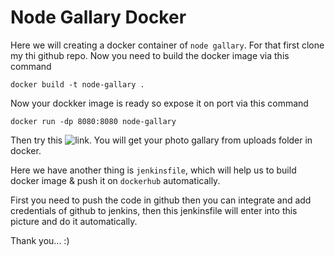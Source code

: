 # Node Gallary Docker

Here we will creating a docker container of ``node gallary``.
For that first clone my thi github repo.
Now you need to build the docker image via this command

```
docker build -t node-gallary .
```
Now your dockker image is ready so expose it on port via this command

```
docker run -dp 8080:8080 node-gallary
```

Then try this ![link](http://localhost:8080/).
You will get your photo gallary from uploads folder in docker.



Here we have another thing is ``jenkinsfile``, which will help us to build docker image & push it on ``dockerhub`` automatically.

First you need to push the code in github then you can integrate and add credentials of github to jenkins, then this jenkinsfile will enter into this picture and do it automatically.  



Thank you... :)
